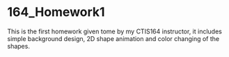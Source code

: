 # 164_Homework1
This is the first homework given tome by my CTIS164 instructor, it includes simple background design, 2D shape animation and color changing of the shapes.

